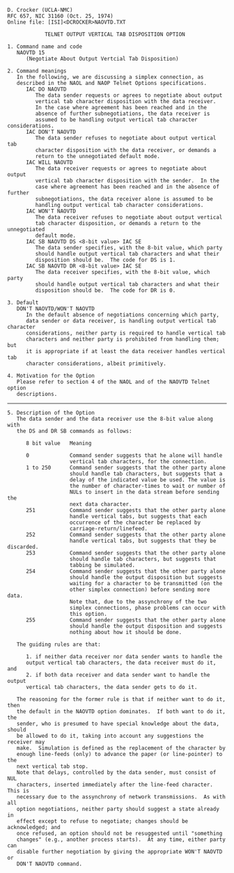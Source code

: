     D. Crocker (UCLA-NMC)
    RFC 657, NIC 31160 (Oct. 25, 1974)
    Online file: [ISI]<DCROCKER>NAOVTD.TXT

                TELNET OUTPUT VERTICAL TAB DISPOSITION OPTION

    1. Command name and code
       NAOVTD 15
          (Negotiate About Output Vertcial Tab Disposition)

    2. Command meanings
       In the following, we are discussing a simplex connection, as
       described in the NAOL and NAOP Telnet Options specifications.
          IAC DO NAOVTD
             The data sender requests or agrees to negotiate about output
             vertical tab character disposition with the data receiver.
             In the case where agreement has been reached and in the
             absence of further subnegotiations, the data receiver is
             assumed to be handling output vertical tab character considerations.
          IAC DON'T NAOVTD
             The data sender refuses to negotiate about output vertical tab
             character disposition with the data receiver, or demands a
             return to the unnegotiated default mode.
          IAC WILL NAOVTD
             The data receiver requests or agrees to negotiate about output
             vertical tab character disposition with the sender.  In the
             case where agreement has been reached and in the absence of further
             subnegotiations, the data receiver alone is assumed to be
             handling output vertical tab character considerations.
          IAC WON'T NAOVTD
             The data receiver refuses to negotiate about output vertical
             tab character disposition, or demands a return to the unnegotiated
             default mode.
          IAC SB NAOVTD DS <8-bit value> IAC SE
             The data sender specifies, with the 8-bit value, which party
             should handle output vertical tab characters and what their
             disposition should be.  The code for DS is 1.
          IAC SB NAOVTD DR <8-bit value> IAC SE
             The data receiver specifies, with the 8-bit value, which party
             should handle output vertical tab characters and what their
             disposition should be.  The code for DR is 0.

    3. Default
       DON'T NAOVTD/WON'T NAOVTD
          In the default absence of negotiations concerning which party,
          data sender or data receiver, is handling output vertical tab character
          considerations, neither party is required to handle vertical tab
          characters and neither party is prohibited from handling them; but
          it is appropriate if at least the data receiver handles vertical tab
          character considerations, albeit primitively.

    4. Motivation for the Option
       Please refer to section 4 of the NAOL and of the NAOVTD Telnet option
       descriptions.

------------------------------------------------------------------------

``` newpage
5. Description of the Option
   The data sender and the data receiver use the 8-bit value along with
   the DS and DR SB commands as follows:

      8 bit value   Meaning

      0             Command sender suggests that he alone will handle
                    vertical tab characters, for the connection.
      1 to 250      Command sender suggests that the other party alone
                    should handle tab characters, but suggests that a
                    delay of the indicated value be used. The value is
                    the number of character-times to wait or number of
                    NULs to insert in the data stream before sending the
                    next data character.
      251           Command sender suggests that the other party alone
                    handle vertical tabs, but suggests that each
                    occurrence of the character be replaced by
                    carriage-return/linefeed.
      252           Command sender suggests that the other party alone
                    handle vertical tabs, but suggests that they be discarded.
      253           Command sender suggests that the other party alone
                    should handle tab characters, but suggests that
                    tabbing be simulated.
      254           Command sender suggests that the other party alone
                    should handle the output disposition but suggests
                    waiting for a character to be transmitted (on the
                    other simplex connection) before sending more data.
                    Note that, due to the assynchrony of the two
                    simplex connections, phase problems can occur with
                    this option.
      255           Command sender suggests that the other party alone
                    should handle the output disposition and suggests
                    nothing about how it should be done.

   The guiding rules are that:

      1. if neither data receiver nor data sender wants to handle the
      output vertical tab characters, the data receiver must do it, and
      2. if both data receiver and data sender want to handle the output
      vertical tab characters, the data sender gets to do it.

   The reasoning for the former rule is that if neither want to do it, then
   the default in the NAOVTD option dominates.  If both want to do it, the
   sender, who is presumed to have special knowledge about the data, should
   be allowed to do it, taking into account any suggestions the receiver may
   make.  Simulation is defined as the replacement of the character by
   enough line-feeds (only) to advance the paper (or line-pointer) to the
   next vertical tab stop.
   Note that delays, controlled by the data sender, must consist of NUL
   characters, inserted immediately after the line-feed character.  This is
   necessary due to the assynchrony of network transmissions.  As with all
   option negotiations, neither party should suggest a state already in
   effect except to refuse to negotiate; changes should be acknowledged; and
   once refused, an option should not be resuggested until "something
   changes" (e.g., another process starts).  At any time, either party can
   disable further negotiation by giving the appropriate WON'T NAOVTD or
   DON'T NAOVTD command.
```
